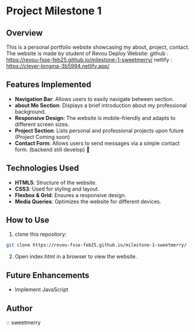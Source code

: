 # Project Milestone 1

## Overview
This is a personal portfolio website showcasing my about, project, contact. The website is made by student of Revou
Deploy Website:
github : https://revou-fsse-feb25.github.io/milestone-1-sweetmerry/
netlify : https://clever-longma-3b5994.netlify.app/

## Features Implemented
- **Navigation Bar**: Allows users to easily navigate between section.
- **about Me Section**: Displays a brief introduction about my professional background.
- **Responsive Design**: The website is mobile-friendly and adapts to different screen sizes.
- **Project Section**: Lists personal and professional projects upon future (Project Coming soon)
- **Contact Form**: Allows users to send messages via a simple contact form. (backend still develop) :construction:

## Technologies Used
- **HTML5**: Structure of the website.
- **CSS3**: Used for styling and layout.
- **Flexbox & Grid**: Ensures a responsive design.
- **Media Queries**: Optimizes the website for different devices.


## How to Use
1. clone this repository:
```sh
git clone https://revou-fsse-feb25.github.io/milestone-1-sweetmerry/
```
2. Open index.html in a browser to view the website.

## Future Enhancements
- Implement JavaScript

## Author
:bulb: sweetmerry